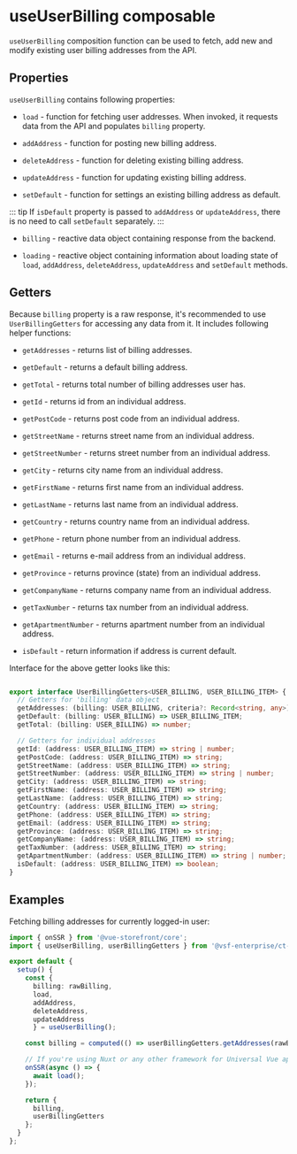 # useUserBilling composable

<Content slot-key="header-warning" />

`useUserBilling` composition function can be used to fetch, add new and modify existing user billing addresses from the API.

## Properties

`useUserBilling` contains following properties:

- `load` - function for fetching user addresses. When invoked, it requests data from the API and populates `billing` property.

- `addAddress` - function for posting new billing address.

<Content slot-key="add-params" />

- `deleteAddress` - function for deleting existing billing address.

<Content slot-key="delete-params" />

- `updateAddress` - function for updating existing billing address.

<Content slot-key="update-params" />

- `setDefault` - function for settings an existing billing address as default.

::: tip
If `isDefault` property is passed to `addAddress` or `updateAddress`, there is no need to call `setDefault` separately.
:::

<Content slot-key="set-default-params" />

- `billing` - reactive data object containing response from the backend.

- `loading` - reactive object containing information about loading state of `load`, `addAddress`, `deleteAddress`, `updateAddress` and `setDefault` methods.

## Getters

Because `billing` property is a raw response, it's recommended to use `UserBillingGetters` for accessing any data from it. It includes following helper functions:

- `getAddresses` - returns list of billing addresses.

- `getDefault` - returns a default billing address.

- `getTotal` - returns total number of billing addresses user has.

- `getId` - returns id from an individual address.

- `getPostCode` - returns post code from an individual address.

- `getStreetName` - returns street name from an individual address.

- `getStreetNumber` - returns street number from an individual address.

- `getCity` - returns city name from an individual address.

- `getFirstName` - returns first name from an individual address.

- `getLastName` - returns last name from an individual address.

- `getCountry` - returns country name from an individual address.

- `getPhone` - return phone number from an individual address.

- `getEmail` - returns e-mail address from an individual address.

- `getProvince` - returns province (state) from an individual address.

- `getCompanyName` - returns company name from an individual address.

- `getTaxNumber` - returns tax number from an individual address.

- `getApartmentNumber` - returns apartment number from an individual address.

- `isDefault` - return information if address is current default.

Interface for the above getter looks like this:

```typescript

export interface UserBillingGetters<USER_BILLING, USER_BILLING_ITEM> {
  // Getters for 'billing' data object
  getAddresses: (billing: USER_BILLING, criteria?: Record<string, any>) => USER_BILLING_ITEM[];
  getDefault: (billing: USER_BILLING) => USER_BILLING_ITEM;
  getTotal: (billing: USER_BILLING) => number;

  // Getters for individual addresses
  getId: (address: USER_BILLING_ITEM) => string | number;
  getPostCode: (address: USER_BILLING_ITEM) => string;
  getStreetName: (address: USER_BILLING_ITEM) => string;
  getStreetNumber: (address: USER_BILLING_ITEM) => string | number;
  getCity: (address: USER_BILLING_ITEM) => string;
  getFirstName: (address: USER_BILLING_ITEM) => string;
  getLastName: (address: USER_BILLING_ITEM) => string;
  getCountry: (address: USER_BILLING_ITEM) => string;
  getPhone: (address: USER_BILLING_ITEM) => string;
  getEmail: (address: USER_BILLING_ITEM) => string;
  getProvince: (address: USER_BILLING_ITEM) => string;
  getCompanyName: (address: USER_BILLING_ITEM) => string;
  getTaxNumber: (address: USER_BILLING_ITEM) => string;
  getApartmentNumber: (address: USER_BILLING_ITEM) => string | number;
  isDefault: (address: USER_BILLING_ITEM) => boolean;
}
```

<Content slot-key="usage" />

## Examples

Fetching billing addresses for currently logged-in user:

```typescript
import { onSSR } from '@vue-storefront/core';
import { useUserBilling, userBillingGetters } from '@vsf-enterprise/ct-billing';

export default {
  setup() {
    const {
      billing: rawBilling,
      load,
      addAddress,
      deleteAddress,
      updateAddress
      } = useUserBilling();

    const billing = computed(() => userBillingGetters.getAddresses(rawBilling.value));

    // If you're using Nuxt or any other framework for Universal Vue apps
    onSSR(async () => {
      await load();
    });

    return {
      billing,
      userBillingGetters
    };
  }
};
```

<Content slot-key="integration-specific-examples" />

